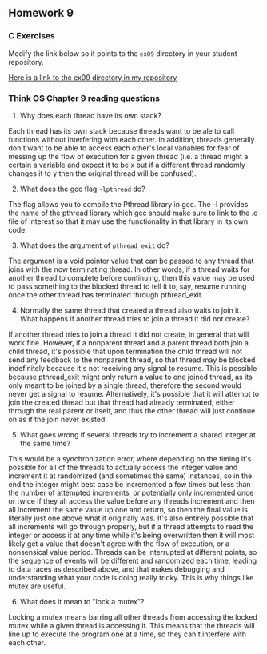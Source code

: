 ## Homework 9

### C Exercises

Modify the link below so it points to the `ex09` directory in your
student repository.

[Here is a link to the ex09 directory in my repository](https://github.com/kzhang8850/ExercisesInC/tree/master/exercises/ex09)

### Think OS Chapter 9 reading questions

1) Why does each thread have its own stack?

Each thread has its own stack because threads want to be ale to call functions without interfering with each other. In addition, threads generally don't want to be able to access each other's local variables for fear of messing up the flow of execution for a given thread (i.e. a thread might a certain a variable and expect it to be x but if a different thread randomly changes it to y then the original thread will be confused).

2) What does the gcc flag `-lpthread` do?

The flag allows you to compile the Pthread library in gcc. The -l provides the name of the pthread library which gcc should make sure to link to the .c file of interest so that it may use the functionality in that library in its own code.

3) What does the argument of `pthread_exit` do?

The argument is a void pointer value that can be passed to any thread that joins with the now terminating thread. In other words, if a thread waits for another thread to complete before continuing, then this value may be used to pass something to the blocked thread to tell it to, say, resume running once the other thread has terminated through pthread_exit.

4) Normally the same thread that created a thread also waits to join it.
What happens if another thread tries to join a thread it did not create?

If another thread tries to join a thread it did not create, in general that will work fine. However, if a nonparent thread and a parent thread both join a child thread, it's possible that upon termination the child thread will not send any feedback to the nonparent thread, so that thread may be blocked indefinitely because it's not receiving any signal to resume. This is possible because pthread_exit might only return a value to one joined thread, as its only meant to be joined by a single thread, therefore the second would never get a signal to resume. Alternatively, it's possible that it will attempt to join the created thread but that thread had already terminated, either through the real parent or itself, and thus the  other thread will just continue on as if the join never existed.

5) What goes wrong if several threads try to increment a shared integer at the same time?

This would be a synchronization error, where depending on the timing it's possible for all of the threads to actually access the integer value and increment it at randomized (and sometimes the same) instances, so in the end the integer might best case be incremented a few times but less than the number of attempted increments, or potentially only incremented once or twice if they all access the value before any threads increment and then all increment the same value up one and return, so then the final value is literally just one above what it originally was. It's also entirely possible that all increments will go through properly, but if a thread attempts to read the integer or access it at any time while it's being overwritten then it will most likely get a value that doesn't agree with the flow of execution, or a nonsensical value period. Threads can be interrupted at different points, so the sequence of events will be different and randomized each time, leading to data races as described above, and that makes debugging and understanding what your code is doing really tricky. This is why things like mutex are useful.


6) What does it mean to "lock a mutex"?

Locking a mutex means barring all other threads from accessing the locked mutex while a given thread is accessing it. This means that the threads will line up to execute the program one at a time, so they can't interfere with each other.
